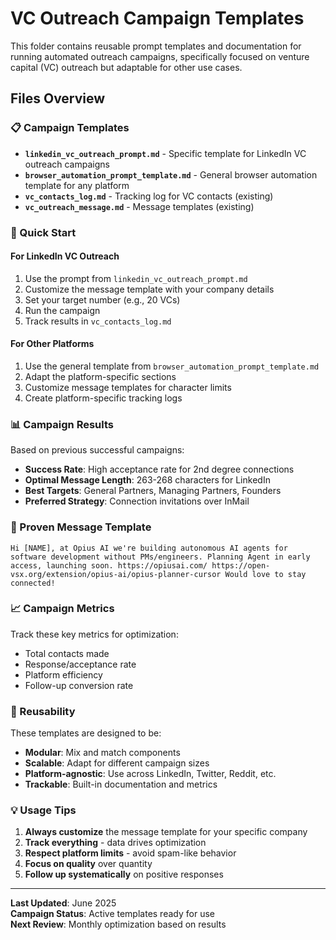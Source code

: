 # VC Outreach Campaign Templates

This folder contains reusable prompt templates and documentation for running automated outreach campaigns, specifically focused on venture capital (VC) outreach but adaptable for other use cases.

## Files Overview

### 📋 Campaign Templates
- **`linkedin_vc_outreach_prompt.md`** - Specific template for LinkedIn VC outreach campaigns
- **`browser_automation_prompt_template.md`** - General browser automation template for any platform
- **`vc_contacts_log.md`** - Tracking log for VC contacts (existing)
- **`vc_outreach_message.md`** - Message templates (existing)

### 🚀 Quick Start

#### For LinkedIn VC Outreach
1. Use the prompt from `linkedin_vc_outreach_prompt.md`
2. Customize the message template with your company details
3. Set your target number (e.g., 20 VCs)
4. Run the campaign
5. Track results in `vc_contacts_log.md`

#### For Other Platforms
1. Use the general template from `browser_automation_prompt_template.md`
2. Adapt the platform-specific sections
3. Customize message templates for character limits
4. Create platform-specific tracking logs

### 📊 Campaign Results
Based on previous successful campaigns:
- **Success Rate**: High acceptance rate for 2nd degree connections
- **Optimal Message Length**: 263-268 characters for LinkedIn
- **Best Targets**: General Partners, Managing Partners, Founders
- **Preferred Strategy**: Connection invitations over InMail

### 🎯 Proven Message Template
```
Hi [NAME], at Opius AI we're building autonomous AI agents for software development without PMs/engineers. Planning Agent in early access, launching soon. https://opiusai.com/ https://open-vsx.org/extension/opius-ai/opius-planner-cursor Would love to stay connected!
```

### 📈 Campaign Metrics
Track these key metrics for optimization:
- Total contacts made
- Response/acceptance rate
- Platform efficiency
- Follow-up conversion rate

### 🔄 Reusability
These templates are designed to be:
- **Modular**: Mix and match components
- **Scalable**: Adapt for different campaign sizes
- **Platform-agnostic**: Use across LinkedIn, Twitter, Reddit, etc.
- **Trackable**: Built-in documentation and metrics

### 💡 Usage Tips
1. **Always customize** the message template for your specific company
2. **Track everything** - data drives optimization
3. **Respect platform limits** - avoid spam-like behavior
4. **Focus on quality** over quantity
5. **Follow up systematically** on positive responses

---

**Last Updated**: June 2025  
**Campaign Status**: Active templates ready for use  
**Next Review**: Monthly optimization based on results 